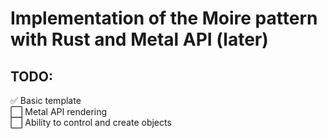 # Implementation of the Moire pattern with Rust and Metal API (later)

## TODO:
✅ Basic template</br>
⬜️ Metal API rendering</br>
⬜️ Ability to control and create objects</br>
